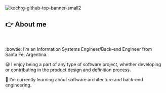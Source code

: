 ![kochrg-github-top-banner-small2](https://user-images.githubusercontent.com/63313062/182749405-548fc48b-af9d-4303-abf6-58aa1064779f.png)

## :point_right: About me
<br>

:bowtie: I’m an Information Systems Engineer/Back-end Engineer from Santa Fe, Argentina.

:grinning: I enjoy being a part of any type of software project, whether developing or contributing in the product design and definition process.

:seedling: I’m currently learning about software architecture and back-end engineering.


<!--
[![Top Langs](https://github-readme-stats.vercel.app/api/top-langs/?username=kochrg&theme=tokyonight)](https://github.com/anuraghazra/github-readme-stats)


**kochrg/kochrg** is a ✨ _special_ ✨ repository because its `README.md` (this file) appears on your GitHub profile.

Here are some ideas to get you started:

- 🔭 I’m currently working on ...
- 🌱 I’m currently learning ...
- 👯 I’m looking to collaborate on ...
- 🤔 I’m looking for help with ...
- 💬 Ask me about ...
- 📫 How to reach me: ...
- 😄 Pronouns: ...
- ⚡ Fun fact: ...
-->
